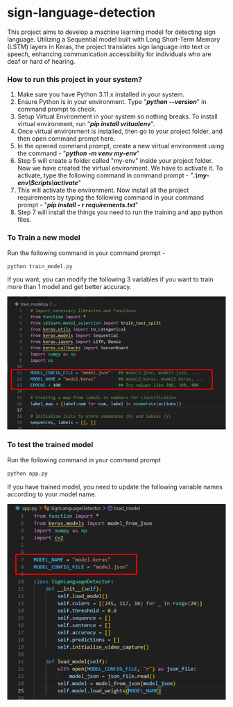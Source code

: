 # sign-language-detection
This project aims to develop a machine learning model for detecting sign language. Utilizing a Sequential model built with Long Short-Term Memory (LSTM) layers in Keras, the project translates sign language into text or speech, enhancing communication accessibility for individuals who are deaf or hard of hearing.

### How to run this project in your system?

1. Make sure you have Python 3.11.x installed in your system.
2. Ensure Python is in your environment. Type "***python --version***" in command prompt to check.
3. Setup Virtual Environment in your system so nothing breaks. To install virtual environment, run "***pip install vritualenv***". 
4. Once virtual environment is installed, then go to your project folder, and then open command prompt here. 
5. In the opened command prompt, create a new virtual environment using the command - "***python -m venv my-env***"
6. Step 5 will create a folder called "my-env" inside your project folder. Now we have created the virtual environment. We have to activate it. To activate, type the following command in command prompt - "***.\my-env\Scripts\activate***"
7. This will activate the environment. Now install all the project requirements by typing the following command in your command prompt - "***pip install - r requirements.txt***"
8. Step 7 will install the things you need to run the training and app python files.



### To Train a new model 

Run the following command in your command prompt - 

```cmd
python train_model.py
```

If you want, you can modify the following 3 variables if you want to train more than 1 model and get better accuracy. 

![image-20240102220555619](./images/image-20240102220555619.png)

### To test the trained model

Run the following command in your command prompt

```cmd
python app.py
```

If you have trained model, you need to update the following variable names according to your model name.

![image-20240102220733367](/images/image-20240102220733367.png)
